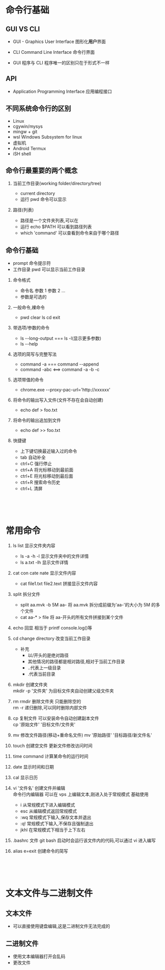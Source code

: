 # 命令行基础

## GUI VS CLI

- GUI - Graphics User Interface 图形化**用户**界面

- CLI Command Line Interface 命令行界面
- GUI 程序与 CLI 程序唯一的区别只在于形式不一样

## API

- Application Programming Interface 应用编程接口

## 不同系统命令行的区别

- Linux
- cgywin/mysys
- mingw + git
- wsl Windows Subsystem for linux
- 虚拟机
- Android Termux
- iSH shell

## 命令行最重要的两个概念

1. 当前工作目录(working folder/directory/tree)

   - current directory
   - 运行 pwd 命令可以显示

2. 路径(列表)

   - 路径是一个文件夹列表,可以在
   - 运行 echo $PATH 可以看到路径列表
   - which 'command' 可以查看到命令来自于哪个路径

## 命令行基础

- prompt 命令提示符
- 工作目录 pwd 可以显示当前工作目录

1. 命令格式

   - 命令名 参数 1 参数 2 ...
   - 参数是可选的

2. 一般命令,裸命令

   - pwd clear ls cd exit

3. 带选项/参数的命令

   - ls --long-output === ls -l(显示更多参数)
   - ls --help

4. 选项的简写与完整写法

   - command -a === command --append
   - command -abc <==> command -a -b -c

5. 选项带值的命令

   - chrome.exe --proxy-pac-url='http://xxxxxx'

6. 将命令的输出写入文件(文件不存在会自动创建)

   - echo def > foo.txt

7. 将命令的输出追加到文件

   - echo def >> foo.txt

8. 快捷键

   - 上下键切换最近输入过的命令
   - tab 自动补全
   - ctrl+C 强行停止
   - ctrl+A 将光标移动到最前面
   - ctrl+E 将光标移动到最后面
   - ctrl+R 搜索命令历史
   - ctrl+L 清屏

<br>
<br>
<br>

# 常用命令

1. ls list 显示文件夹内容

   - ls -a -h -l 显示文件夹中的文件详情
   - ls a.txt -lh 显示文件详情

2. cat con cate nate 显示文件内容

   - cat file1.txt file2.text 拼接显示文件内容

3. split 拆分文件

   - split aa.mvk -b 5M aa- 将 aa.mvk 拆分成前缀为'aa-'的大小为 5M 的多个文件
   - cat aa-\* > file 将 aa-开头的所有文件拼接到某个文件

4. echo 回显 相当于 printf console.log()等
5. cd change directory 改变当前工作目录
   - 补充
     - 以/开头的是绝对路径
     - 其他情况的路径都是相对路径,相对于当前工作目录
     - ..代表上一级目录
     - .代表当前目录
6. mkdir 创建文件夹  
   mkdir -p '文件夹' 为目标文件夹自动创建父级文件夹

7. rm rmdir 删除文件夹 只能删除空的  
   rm -r 递归删除,可以同时删除内部文件

8. cp 复制文件 可以安装命令自动创建副本文件  
   cp '原始文件' '目标文件/文件夹'

9. mv 修改文件路径(移动+重命名文件)
   mv '原始路径' '目标路径/新文件名'

10. touch 创建空文件 更新文件修改访问时间
11. time command 计算某命令的运行时间
12. date 显示时间和日期
13. cal 显示日历
14. vi '文件名' 创建文件并编辑  
    命令行内编辑器 可以在 vps 上编辑文本,刚进入处于常规模式
    基础使用

    - i 从常规模式下进入编辑模式
    - esc 从编辑模式返回常规模式
    - :wq 常规模式下输入,保存文本并退出
    - :q! 常规模式下输入,不保存且强制退出
    - jkhl 在常规模式下相当于上下左右

15. .bashrc 文件 git bash 启动时会运行该文件内的代码,可以通过 vi 进入编写

16. alias e=exit 创建命令的简写

<br>
<br>
<br>

# 文本文件与二进制文件

## 文本文件

- 可以直接使用键盘编辑,这是二进制文件无法完成的

## 二进制文件

- 使用文本编辑器打开会乱码
- 更改文件
